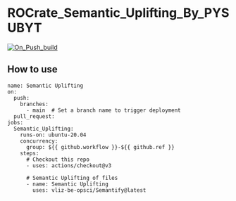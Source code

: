 # ROCrate_Semantic_Uplifting_By_PYSUBYT

[![On_Push_build](https://github.com/vliz-be-opsci/ROCrate_Semantic_Uplifting_By_PYSUBYT/actions/workflows/build.yml/badge.svg)](https://github.com/vliz-be-opsci/ROCrate_Semantic_Uplifting_By_PYSUBYT/actions/workflows/build.yml)

## How to use ##

```
name: Semantic Uplifting
on:
  push:
    branches:
      - main  # Set a branch name to trigger deployment
  pull_request:
jobs:
  Semantic_Uplifting:
    runs-on: ubuntu-20.04
    concurrency:
      group: ${{ github.workflow }}-${{ github.ref }}
    steps:
      # Checkout this repo
      - uses: actions/checkout@v3 

      # Semantic Uplifting of files
      - name: Semantic Uplifting
        uses: vliz-be-opsci/Semantify@latest
```
